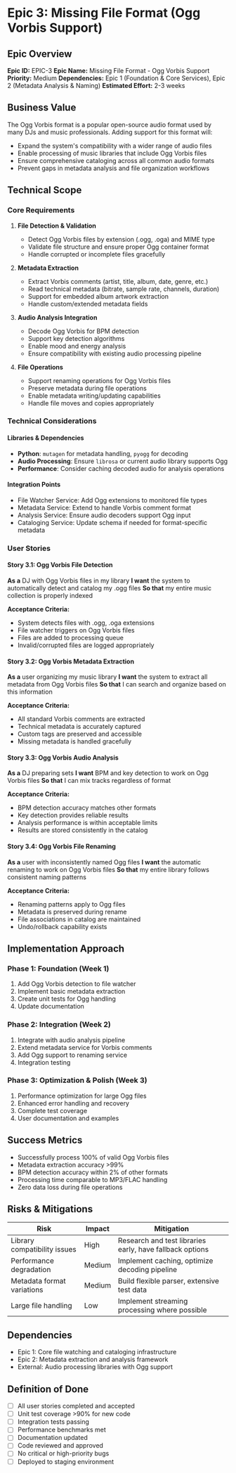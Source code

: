 # Epic 3: Missing File Format (Ogg Vorbis Support)

## Epic Overview
**Epic ID:** EPIC-3
**Epic Name:** Missing File Format - Ogg Vorbis Support
**Priority:** Medium
**Dependencies:** Epic 1 (Foundation & Core Services), Epic 2 (Metadata Analysis & Naming)
**Estimated Effort:** 2-3 weeks

## Business Value
The Ogg Vorbis format is a popular open-source audio format used by many DJs and music professionals. Adding support for this format will:
- Expand the system's compatibility with a wider range of audio files
- Enable processing of music libraries that include Ogg Vorbis files
- Ensure comprehensive cataloging across all common audio formats
- Prevent gaps in metadata analysis and file organization workflows

## Technical Scope

### Core Requirements
1. **File Detection & Validation**
   - Detect Ogg Vorbis files by extension (.ogg, .oga) and MIME type
   - Validate file structure and ensure proper Ogg container format
   - Handle corrupted or incomplete files gracefully

2. **Metadata Extraction**
   - Extract Vorbis comments (artist, title, album, date, genre, etc.)
   - Read technical metadata (bitrate, sample rate, channels, duration)
   - Support for embedded album artwork extraction
   - Handle custom/extended metadata fields

3. **Audio Analysis Integration**
   - Decode Ogg Vorbis for BPM detection
   - Support key detection algorithms
   - Enable mood and energy analysis
   - Ensure compatibility with existing audio processing pipeline

4. **File Operations**
   - Support renaming operations for Ogg Vorbis files
   - Preserve metadata during file operations
   - Enable metadata writing/updating capabilities
   - Handle file moves and copies appropriately

### Technical Considerations

#### Libraries & Dependencies
- **Python**: `mutagen` for metadata handling, `pyogg` for decoding
- **Audio Processing**: Ensure `librosa` or current audio library supports Ogg
- **Performance**: Consider caching decoded audio for analysis operations

#### Integration Points
- File Watcher Service: Add Ogg extensions to monitored file types
- Metadata Service: Extend to handle Vorbis comment format
- Analysis Service: Ensure audio decoders support Ogg input
- Cataloging Service: Update schema if needed for format-specific metadata

### User Stories

#### Story 3.1: Ogg Vorbis File Detection
**As a** DJ with Ogg Vorbis files in my library
**I want** the system to automatically detect and catalog my .ogg files
**So that** my entire music collection is properly indexed

**Acceptance Criteria:**
- System detects files with .ogg, .oga extensions
- File watcher triggers on Ogg Vorbis files
- Files are added to processing queue
- Invalid/corrupted files are logged appropriately

#### Story 3.2: Ogg Vorbis Metadata Extraction
**As a** user organizing my music library
**I want** the system to extract all metadata from Ogg Vorbis files
**So that** I can search and organize based on this information

**Acceptance Criteria:**
- All standard Vorbis comments are extracted
- Technical metadata is accurately captured
- Custom tags are preserved and accessible
- Missing metadata is handled gracefully

#### Story 3.3: Ogg Vorbis Audio Analysis
**As a** DJ preparing sets
**I want** BPM and key detection to work on Ogg Vorbis files
**So that** I can mix tracks regardless of format

**Acceptance Criteria:**
- BPM detection accuracy matches other formats
- Key detection provides reliable results
- Analysis performance is within acceptable limits
- Results are stored consistently in the catalog

#### Story 3.4: Ogg Vorbis File Renaming
**As a** user with inconsistently named Ogg files
**I want** the automatic renaming to work on Ogg Vorbis files
**So that** my entire library follows consistent naming patterns

**Acceptance Criteria:**
- Renaming patterns apply to Ogg files
- Metadata is preserved during rename
- File associations in catalog are maintained
- Undo/rollback capability exists

## Implementation Approach

### Phase 1: Foundation (Week 1)
1. Add Ogg Vorbis detection to file watcher
2. Implement basic metadata extraction
3. Create unit tests for Ogg handling
4. Update documentation

### Phase 2: Integration (Week 2)
1. Integrate with audio analysis pipeline
2. Extend metadata service for Vorbis comments
3. Add Ogg support to renaming service
4. Integration testing

### Phase 3: Optimization & Polish (Week 3)
1. Performance optimization for large Ogg files
2. Enhanced error handling and recovery
3. Complete test coverage
4. User documentation and examples

## Success Metrics
- Successfully process 100% of valid Ogg Vorbis files
- Metadata extraction accuracy >99%
- BPM detection accuracy within 2% of other formats
- Processing time comparable to MP3/FLAC handling
- Zero data loss during file operations

## Risks & Mitigations
| Risk | Impact | Mitigation |
|------|--------|------------|
| Library compatibility issues | High | Research and test libraries early, have fallback options |
| Performance degradation | Medium | Implement caching, optimize decoding pipeline |
| Metadata format variations | Medium | Build flexible parser, extensive test data |
| Large file handling | Low | Implement streaming processing where possible |

## Dependencies
- Epic 1: Core file watching and cataloging infrastructure
- Epic 2: Metadata extraction and analysis framework
- External: Audio processing libraries with Ogg support

## Definition of Done
- [ ] All user stories completed and accepted
- [ ] Unit test coverage >90% for new code
- [ ] Integration tests passing
- [ ] Performance benchmarks met
- [ ] Documentation updated
- [ ] Code reviewed and approved
- [ ] No critical or high-priority bugs
- [ ] Deployed to staging environment
